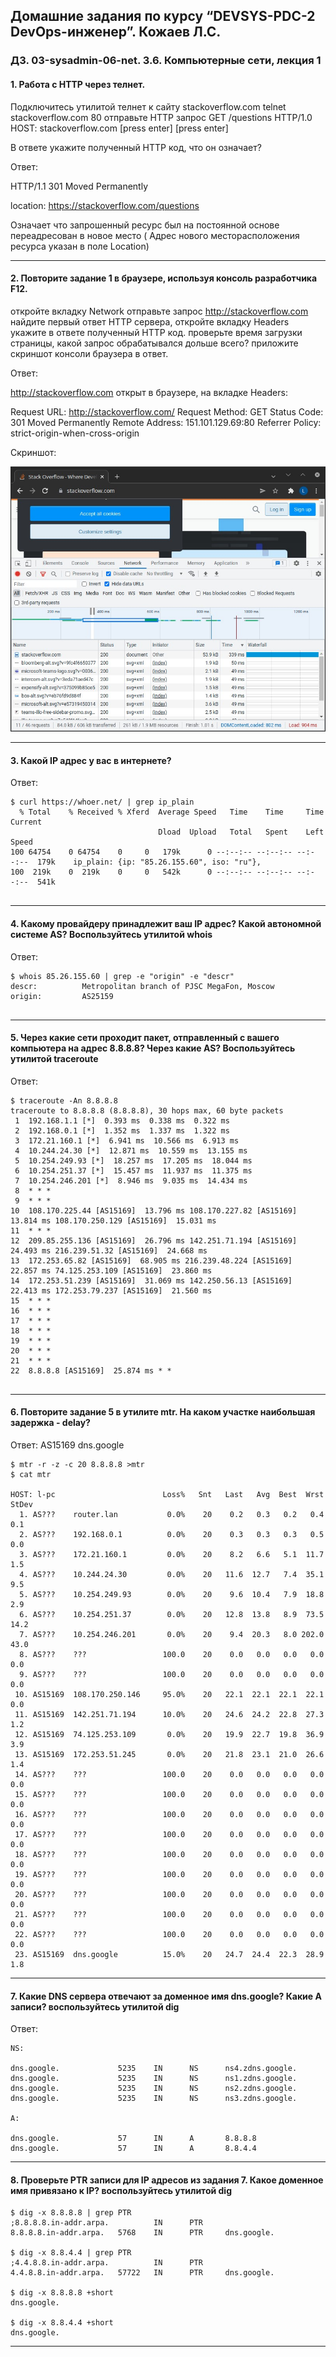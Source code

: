 ## Домашние задания по курсу “DEVSYS-PDC-2 DevOps-инженер”. Кожаев Л.С.
### ДЗ. 03-sysadmin-06-net. 3.6. Компьютерные сети, лекция 1

#### 1. Работа c HTTP через телнет.

Подключитесь утилитой телнет к сайту stackoverflow.com telnet stackoverflow.com 80
отправьте HTTP запрос
GET /questions HTTP/1.0
HOST: stackoverflow.com
[press enter]
[press enter]

В ответе укажите полученный HTTP код, что он означает?

Ответ:

HTTP/1.1 301 Moved Permanently

location: https://stackoverflow.com/questions

Означает что запрошенный ресурс был на постоянной основе переадресован в новое место ( Адрес нового месторасположения ресурса указан в поле Location)



---
#### 2. Повторите задание 1 в браузере, используя консоль разработчика F12.

откройте вкладку Network
отправьте запрос http://stackoverflow.com
найдите первый ответ HTTP сервера, откройте вкладку Headers
укажите в ответе полученный HTTP код.
проверьте время загрузки страницы, какой запрос обрабатывался дольше всего?
приложите скриншот консоли браузера в ответ.

Ответ:

http://stackoverflow.com открыт в браузере, на вкладке Headers:

Request URL: http://stackoverflow.com/
Request Method: GET
Status Code: 301 Moved Permanently
Remote Address: 151.101.129.69:80
Referrer Policy: strict-origin-when-cross-origin

Cкриншот:

![stack](/03-sysadmin-06-net/stackload.jpg "stackload")

---

#### 3. Какой IP адрес у вас в интернете?

Ответ:

```
$ curl https://whoer.net/ | grep ip_plain
  % Total    % Received % Xferd  Average Speed   Time    Time     Time  Current
                                 Dload  Upload   Total   Spent    Left  Speed
100 64754    0 64754    0     0   179k      0 --:--:-- --:--:-- --:--:--  179k    ip_plain: {ip: "85.26.155.60", iso: "ru"},
100  219k    0  219k    0     0   542k      0 --:--:-- --:--:-- --:--:--  541k


```
---

#### 4. Какому провайдеру принадлежит ваш IP адрес? Какой автономной системе AS? Воспользуйтесь утилитой whois

Ответ:


```
$ whois 85.26.155.60 | grep -e "origin" -e "descr"
descr:          Metropolitan branch of PJSC MegaFon, Moscow
origin:         AS25159


```

---

#### 5. Через какие сети проходит пакет, отправленный с вашего компьютера на адрес 8.8.8.8? Через какие AS? Воспользуйтесь утилитой traceroute

Ответ:

```
$ traceroute -An 8.8.8.8
traceroute to 8.8.8.8 (8.8.8.8), 30 hops max, 60 byte packets
 1  192.168.1.1 [*]  0.393 ms  0.338 ms  0.322 ms
 2  192.168.0.1 [*]  1.352 ms  1.337 ms  1.322 ms
 3  172.21.160.1 [*]  6.941 ms  10.566 ms  6.913 ms
 4  10.244.24.30 [*]  12.871 ms  10.559 ms  13.155 ms
 5  10.254.249.93 [*]  18.257 ms  17.205 ms  18.044 ms
 6  10.254.251.37 [*]  15.457 ms  11.937 ms  11.375 ms
 7  10.254.246.201 [*]  8.946 ms  9.035 ms  14.434 ms
 8  * * *
 9  * * *
10  108.170.225.44 [AS15169]  13.796 ms 108.170.227.82 [AS15169]  13.814 ms 108.170.250.129 [AS15169]  15.031 ms
11  * * *
12  209.85.255.136 [AS15169]  26.796 ms 142.251.71.194 [AS15169]  24.493 ms 216.239.51.32 [AS15169]  24.668 ms
13  172.253.65.82 [AS15169]  68.905 ms 216.239.48.224 [AS15169]  22.857 ms 74.125.253.109 [AS15169]  23.860 ms
14  172.253.51.239 [AS15169]  31.069 ms 142.250.56.13 [AS15169]  22.413 ms 172.253.79.237 [AS15169]  21.560 ms
15  * * *
16  * * *
17  * * *
18  * * *
19  * * *
20  * * *
21  * * *
22  8.8.8.8 [AS15169]  25.874 ms * *


```

___

#### 6. Повторите задание 5 в утилите mtr. На каком участке наибольшая задержка - delay?

Ответ: AS15169  dns.google


```
$ mtr -r -z -c 20 8.8.8.8 >mtr
$ cat mtr

HOST: l-pc                        Loss%   Snt   Last   Avg  Best  Wrst StDev
  1. AS???    router.lan           0.0%    20    0.2   0.3   0.2   0.4   0.1
  2. AS???    192.168.0.1          0.0%    20    0.3   0.3   0.3   0.5   0.0
  3. AS???    172.21.160.1         0.0%    20    8.2   6.6   5.1  11.7   1.5
  4. AS???    10.244.24.30         0.0%    20   11.6  12.7   7.4  35.1   9.5
  5. AS???    10.254.249.93        0.0%    20    9.6  10.4   7.9  18.8   2.9
  6. AS???    10.254.251.37        0.0%    20   12.8  13.8   8.9  73.5  14.2
  7. AS???    10.254.246.201       0.0%    20    9.4  20.3   8.0 202.0  43.0
  8. AS???    ???                 100.0    20    0.0   0.0   0.0   0.0   0.0
  9. AS???    ???                 100.0    20    0.0   0.0   0.0   0.0   0.0
 10. AS15169  108.170.250.146     95.0%    20   22.1  22.1  22.1  22.1   0.0
 11. AS15169  142.251.71.194      10.0%    20   24.6  24.2  22.8  27.3   1.2
 12. AS15169  74.125.253.109       0.0%    20   19.9  22.7  19.8  36.9   3.9
 13. AS15169  172.253.51.245       0.0%    20   21.8  23.1  21.0  26.6   1.4
 14. AS???    ???                 100.0    20    0.0   0.0   0.0   0.0   0.0
 15. AS???    ???                 100.0    20    0.0   0.0   0.0   0.0   0.0
 16. AS???    ???                 100.0    20    0.0   0.0   0.0   0.0   0.0
 17. AS???    ???                 100.0    20    0.0   0.0   0.0   0.0   0.0
 18. AS???    ???                 100.0    20    0.0   0.0   0.0   0.0   0.0
 19. AS???    ???                 100.0    20    0.0   0.0   0.0   0.0   0.0
 20. AS???    ???                 100.0    20    0.0   0.0   0.0   0.0   0.0
 21. AS???    ???                 100.0    20    0.0   0.0   0.0   0.0   0.0
 22. AS???    ???                 100.0    20    0.0   0.0   0.0   0.0   0.0
 23. AS15169  dns.google          15.0%    20   24.7  24.4  22.3  28.9   1.8

```


---

#### 7. Какие DNS сервера отвечают за доменное имя dns.google? Какие A записи? воспользуйтесь утилитой dig


Ответ:

```
NS:

dns.google.             5235    IN      NS      ns4.zdns.google.
dns.google.             5235    IN      NS      ns1.zdns.google.
dns.google.             5235    IN      NS      ns2.zdns.google.
dns.google.             5235    IN      NS      ns3.zdns.google.

A:

dns.google.             57      IN      A       8.8.8.8
dns.google.             57      IN      A       8.8.4.4

```

---

#### 8. Проверьте PTR записи для IP адресов из задания 7. Какое доменное имя привязано к IP? воспользуйтесь утилитой dig


```
$ dig -x 8.8.8.8 | grep PTR
;8.8.8.8.in-addr.arpa.          IN      PTR
8.8.8.8.in-addr.arpa.   5768    IN      PTR     dns.google.

$ dig -x 8.8.4.4 | grep PTR
;4.4.8.8.in-addr.arpa.          IN      PTR
4.4.8.8.in-addr.arpa.   57722   IN      PTR     dns.google.

$ dig -x 8.8.8.8 +short
dns.google.

$ dig -x 8.8.4.4 +short
dns.google.

```

---
